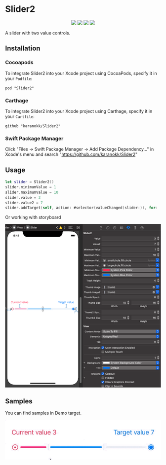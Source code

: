 # Slider2

<p align="center">
<a href="http://github.com/karanokk"><img src="https://img.shields.io/cocoapods/v/Slider2"></a>
<a href="https://github.com/Carthage/Carthage/"><img src="https://img.shields.io/badge/Carthage-compatible-4BC51D.svg?style=flat"></a>
<a href="https://swift.org/package-manager/"><img src="https://img.shields.io/badge/SPM-supported-DE5C43.svg?style=flat"></a>
<a href="https://raw.githubusercontent.com/karanokk/Slider2/master/LICENSE"><img src="https://img.shields.io/cocoapods/l/Kingfisher.svg?style=flat"></a>
</p>


A slider with two value controls.

## Installation

### Cocoapods

To integrate Slider2 into your Xcode project using CocoaPods, specify it in your `Podfile`:

```
pod "Slider2"
```

### Carthage

To integrate Slider2 into your Xcode project using Carthage, specify it in your `Cartfile`:

```
github "karanokk/Slider2"
```

### Swift Package Manager

Click "Files -> Swift Package Manager -> Add Package Dependency..." in Xcode's menu and search "https://github.com/karanokk/Slider2"

## Usage

```swift
let slider = Slider2()
slider.minimumValue = 1
slider.maximumValue = 10
slider.value = 3
slider.value2 = 7
slider.addTarget(self, action: #selector(valueChanged(slider:)), for: .valueChanged)
```

Or working with storyboard

![storyboard](https://raw.githubusercontent.com/karanokk/Slider2/master/Assets/storyboard.png)

## Samples

You can find samples in Demo target.

![record](https://raw.githubusercontent.com/karanokk/Slider2/master/Assets/record.gif)